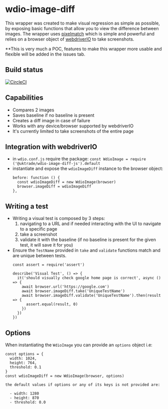 # wdio-image-diff

This wrapper was created to make visual regression as simple as possible, by exposing basic functions that allow you to view the difference between images.
The wrapper uses [pixelmatch](https://github.com/mapbox/pixelmatch) which is simple and powerful and relies on a browser object of [webdriverIO](https://github.com/webdriverio) to take screenshots.

**This is very much a POC, features to make this wrapper more usable and flexible will be added in the issues tab.

## Build status

[![CircleCI](https://circleci.com/gh/uktrade/wdio-image-diff/tree/master.svg?style=svg)](https://circleci.com/gh/uktrade/wdio-image-diff/tree/master)

## Capabilities
- Compares 2 images
- Saves baseline if no baseline is present
- Creates a diff image in case of failure
- Works with any device/browser supported by webdriverIO
- It's currently limited to take screenshots of the entire page

## Integration with webdriverIO
- in `wdio.conf.js` require the package: `const WdioImage = require ('@uktrade/wdio-image-diff-js').default`
- instantiate and expose the `wdioImageDiff` instance to the browser object:
  ```
  before: function () {
    const wdioImageDiff = new WdioImage(browser)
    browser.imageDiff = wdioImageDiff
  },
  ```

## Writing a test
- Writing a visual test is composed by 3 steps:
  1) navigating to a URL and if needed interacting with the UI to navigate to a specific page
  2) take a screenshot
  3) validate it with the baseline (if no baseline is present for the given test, it will save it for you)
- Ensure the `TestName` provided in `take` and `validate` functions match and are unique between tests.
  ```
  const assert = require('assert')

  describe('Visual Test', () => {
    it('should visually check google home page is correct', async () => {
      await browser.url('https://google.com')
      await browser.imageDiff.take('UniqueTestName')
      await browser.imageDiff.validate('UniqueTestName').then(result => {
        assert.equal(result, 0)
      })
    })
  })
  ```

## Options

When instantiating the `WdioImage` you can provide an `options` object i.e:

```
const options = {
  width: 1024,
  height: 764,
  threshold: 0.1
}
const wdioImageDiff = new WdioImage(browser, options)

the default values if options or any of its keys is not provided are:
  
  - width: 1280
  - height: 870
  - threshold: 0.0
```